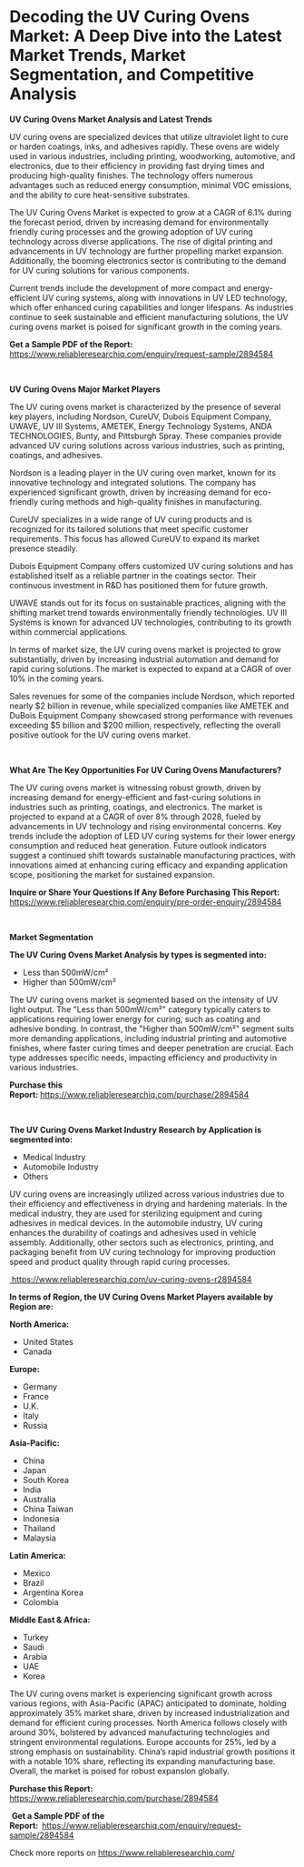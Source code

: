<p><h1>Decoding the UV Curing Ovens Market: A Deep Dive into the Latest Market Trends, Market Segmentation, and Competitive Analysis</h1></p><p><strong>UV Curing Ovens Market Analysis and Latest Trends</strong></p>
<p><p>UV curing ovens are specialized devices that utilize ultraviolet light to cure or harden coatings, inks, and adhesives rapidly. These ovens are widely used in various industries, including printing, woodworking, automotive, and electronics, due to their efficiency in providing fast drying times and producing high-quality finishes. The technology offers numerous advantages such as reduced energy consumption, minimal VOC emissions, and the ability to cure heat-sensitive substrates.</p><p>The UV Curing Ovens Market is expected to grow at a CAGR of 6.1% during the forecast period, driven by increasing demand for environmentally friendly curing processes and the growing adoption of UV curing technology across diverse applications. The rise of digital printing and advancements in UV technology are further propelling market expansion. Additionally, the booming electronics sector is contributing to the demand for UV curing solutions for various components.</p><p>Current trends include the development of more compact and energy-efficient UV curing systems, along with innovations in UV LED technology, which offer enhanced curing capabilities and longer lifespans. As industries continue to seek sustainable and efficient manufacturing solutions, the UV curing ovens market is poised for significant growth in the coming years.</p></p>
<p><strong>Get a Sample PDF of the Report:&nbsp;</strong> <a href="https://www.reliableresearchiq.com/enquiry/request-sample/2894584?utm_campaign=2238&utm_medium=2&utm_source=Github&utm_content=ia&utm_term=15032025&utm_id=uv-curing-ovens">https://www.reliableresearchiq.com/enquiry/request-sample/2894584</a></p>
<p>&nbsp;</p>
<p><strong>UV Curing Ovens Major Market Players</strong></p>
<p><p>The UV curing ovens market is characterized by the presence of several key players, including Nordson, CureUV, Dubois Equipment Company, UWAVE, UV III Systems, AMETEK, Energy Technology Systems, ANDA TECHNOLOGIES, Bunty, and Pittsburgh Spray. These companies provide advanced UV curing solutions across various industries, such as printing, coatings, and adhesives.</p><p>Nordson is a leading player in the UV curing oven market, known for its innovative technology and integrated solutions. The company has experienced significant growth, driven by increasing demand for eco-friendly curing methods and high-quality finishes in manufacturing. </p><p>CureUV specializes in a wide range of UV curing products and is recognized for its tailored solutions that meet specific customer requirements. This focus has allowed CureUV to expand its market presence steadily. </p><p>Dubois Equipment Company offers customized UV curing solutions and has established itself as a reliable partner in the coatings sector. Their continuous investment in R&D has positioned them for future growth.</p><p>UWAVE stands out for its focus on sustainable practices, aligning with the shifting market trend towards environmentally friendly technologies. UV III Systems is known for advanced UV technologies, contributing to its growth within commercial applications.</p><p>In terms of market size, the UV curing ovens market is projected to grow substantially, driven by increasing industrial automation and demand for rapid curing solutions. The market is expected to expand at a CAGR of over 10% in the coming years.</p><p>Sales revenues for some of the companies include Nordson, which reported nearly $2 billion in revenue, while specialized companies like AMETEK and DuBois Equipment Company showcased strong performance with revenues exceeding $5 billion and $200 million, respectively, reflecting the overall positive outlook for the UV curing ovens market.</p></p>
<p>&nbsp;</p>
<p><strong>What Are The Key Opportunities For UV Curing Ovens Manufacturers?</strong></p>
<p><p>The UV curing ovens market is witnessing robust growth, driven by increasing demand for energy-efficient and fast-curing solutions in industries such as printing, coatings, and electronics. The market is projected to expand at a CAGR of over 8% through 2028, fueled by advancements in UV technology and rising environmental concerns. Key trends include the adoption of LED UV curing systems for their lower energy consumption and reduced heat generation. Future outlook indicators suggest a continued shift towards sustainable manufacturing practices, with innovations aimed at enhancing curing efficacy and expanding application scope, positioning the market for sustained expansion.</p></p>
<p><strong>Inquire or Share Your Questions If Any Before Purchasing This Report:</strong> <a href="https://www.reliableresearchiq.com/enquiry/pre-order-enquiry/2894584?utm_campaign=2238&utm_medium=2&utm_source=Github&utm_content=ia&utm_term=15032025&utm_id=uv-curing-ovens">https://www.reliableresearchiq.com/enquiry/pre-order-enquiry/2894584</a></p>
<p>&nbsp;</p>
<p><strong>Market Segmentation</strong></p>
<p><strong>The UV Curing Ovens Market Analysis by types is segmented into:</strong></p>
<p><ul><li>Less than 500mW/cm²</li><li>Higher than 500mW/cm²</li></ul></p>
<p><p>The UV curing ovens market is segmented based on the intensity of UV light output. The "Less than 500mW/cm²" category typically caters to applications requiring lower energy for curing, such as coating and adhesive bonding. In contrast, the "Higher than 500mW/cm²" segment suits more demanding applications, including industrial printing and automotive finishes, where faster curing times and deeper penetration are crucial. Each type addresses specific needs, impacting efficiency and productivity in various industries.</p></p>
<p><strong>Purchase this Report:&nbsp;</strong><a href="https://www.reliableresearchiq.com/purchase/2894584?utm_campaign=2238&utm_medium=2&utm_source=Github&utm_content=ia&utm_term=15032025&utm_id=uv-curing-ovens">https://www.reliableresearchiq.com/purchase/2894584</a></p>
<p>&nbsp;</p>
<p><strong>The UV Curing Ovens Market Industry Research by Application is segmented into:</strong></p>
<p><ul><li>Medical Industry</li><li>Automobile Industry</li><li>Others</li></ul></p>
<p><p>UV curing ovens are increasingly utilized across various industries due to their efficiency and effectiveness in drying and hardening materials. In the medical industry, they are used for sterilizing equipment and curing adhesives in medical devices. In the automobile industry, UV curing enhances the durability of coatings and adhesives used in vehicle assembly. Additionally, other sectors such as electronics, printing, and packaging benefit from UV curing technology for improving production speed and product quality through rapid curing processes.</p></p>
<p><a href="https://www.reliableresearchiq.com/uv-curing-ovens-r2894584?utm_campaign=2238&utm_medium=2&utm_source=Github&utm_content=ia&utm_term=15032025&utm_id=uv-curing-ovens">&nbsp;https://www.reliableresearchiq.com/uv-curing-ovens-r2894584</a></p>
<p><strong>In terms of Region, the UV Curing Ovens Market Players available by Region are:</strong></p>
<p>
    <p> <strong> North America: </strong>
        <ul>
            <li>United States</li>
            <li>Canada</li>
        </ul>
        </p> 
    <p> <strong> Europe: </strong>
        <ul>
            <li>Germany</li>
            <li>France</li>
            <li>U.K.</li>
            <li>Italy</li>
            <li>Russia</li>
        </ul>
        </p> 
    <p> <strong> Asia-Pacific: </strong>
        <ul>
            <li>China</li>
            <li>Japan</li>
            <li>South Korea</li>
            <li>India</li>
            <li>Australia</li>
            <li>China Taiwan</li>
            <li>Indonesia</li>
            <li>Thailand</li>
            <li>Malaysia</li>
        </ul>
        </p> 
    <p> <strong> Latin America: </strong>
        <ul>
            <li>Mexico</li>
            <li>Brazil</li>
            <li>Argentina Korea</li>
            <li>Colombia</li>
        </ul>
        </p> 
    <p> <strong> Middle East & Africa: </strong>
        <ul>
            <li>Turkey</li>
            <li>Saudi</li>
            <li>Arabia</li>
            <li>UAE</li>
            <li>Korea</li>
        </ul>
    </p>
    </p>
<p><p>The UV curing ovens market is experiencing significant growth across various regions, with Asia-Pacific (APAC) anticipated to dominate, holding approximately 35% market share, driven by increased industrialization and demand for efficient curing processes. North America follows closely with around 30%, bolstered by advanced manufacturing technologies and stringent environmental regulations. Europe accounts for 25%, led by a strong emphasis on sustainability. China’s rapid industrial growth positions it with a notable 10% share, reflecting its expanding manufacturing base. Overall, the market is poised for robust expansion globally.</p></p>
<p><strong>Purchase this Report: </strong><a href="https://www.reliableresearchiq.com/purchase/2894584?utm_campaign=2238&utm_medium=2&utm_source=Github&utm_content=ia&utm_term=15032025&utm_id=uv-curing-ovens">https://www.reliableresearchiq.com/purchase/2894584</a></p>
<p>&nbsp;<strong>Get a Sample PDF of the Report:&nbsp;&nbsp;</strong><a href="https://www.reliableresearchiq.com/enquiry/request-sample/2894584?utm_campaign=2238&utm_medium=2&utm_source=Github&utm_content=ia&utm_term=15032025&utm_id=uv-curing-ovens">https://www.reliableresearchiq.com/enquiry/request-sample/2894584</a></p>
<p><strong></strong></p>
<p>Check more reports on <a href="https://www.reliableresearchiq.com/?utm_campaign=2238&utm_medium=2&utm_source=Github&utm_content=ia&utm_term=15032025&utm_id=uv-curing-ovens">https://www.reliableresearchiq.com/</a></p>